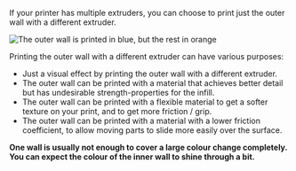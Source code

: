 If your printer has multiple extruders, you can choose to print just the outer wall with a different extruder.

![The outer wall is printed in blue, but the rest in orange](wall_0_extruder_nr.png)

Printing the outer wall with a different extruder can have various purposes:
* Just a visual effect by printing the outer wall with a different extruder.
* The outer wall can be printed with a material that achieves better detail but has undesirable strength-properties for the infill.
* The outer wall can be printed with a flexible material to get a softer texture on your print, and to get more friction / grip.
* The outer wall can be printed with a material with a lower friction coefficient, to allow moving parts to slide more easily over the surface.

**One wall is usually not enough to cover a large colour change completely. You can expect the colour of the inner wall to shine through a bit.**